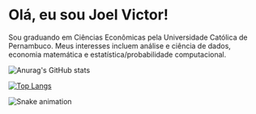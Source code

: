 # Olá, eu sou Joel Victor!

Sou graduando em Ciências Econômicas pela Universidade Católica de Pernambuco. Meus interesses incluem análise e ciência de dados, economia matemática e estatística/probabilidade computacional.


![Anurag's GitHub stats](https://github-readme-stats.vercel.app/api?username=violonista&theme=aura_dark&show_icons=true)

[![Top Langs](https://github-readme-stats.vercel.app/api/top-langs/?username=violonista&layout=compact)](https://github.com/anuraghazra/github-readme-stats)

![Snake animation](https://github.com/{{violonista}}/{{violonista}}/blob/output/github-contribution-grid-snake.svg)
<!--
**Violonista/Violonista** is a ✨ _special_ ✨ repository because its `README.md` (this file) appears on your GitHub profile.

Here are some ideas to get you started:

- 🔭 I’m currently working on ...
- 🌱 I’m currently learning ...
- 👯 I’m looking to collaborate on ...
- 🤔 I’m looking for help with ...
- 💬 Ask me about ...
- 📫 How to reach me: ...
- 😄 Pronouns: ...
- ⚡ Fun fact: ...
-->
